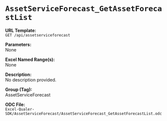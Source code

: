 # `AssetServiceForecast_GetAssetForecastList`

**URL Template:**  
`GET /api/assetserviceforecast`

**Parameters:**  
None

**Excel Named Range(s):**  
None

**Description:**  
No description provided.

**Group (Tag):**  
AssetServiceForecast

**ODC File:**  
`Excel-Qualer-SDK/AssetServiceForecast/AssetServiceForecast_GetAssetForecastList.odc`
